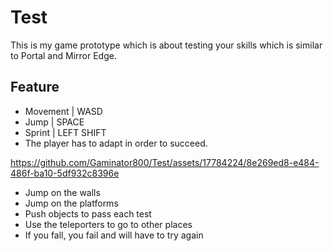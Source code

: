 # Test
 This is my game prototype which is about testing your skills which is similar to Portal and Mirror Edge.

 ## Feature
- Movement | WASD
- Jump | SPACE
- Sprint | LEFT SHIFT
- The player has to adapt in order to succeed.

https://github.com/Gaminator800/Test/assets/17784224/8e269ed8-e484-486f-ba10-5df932c8396e


- Jump on the walls
- Jump on the platforms
- Push objects to pass each test
- Use the teleporters to go to other places
- If you fall, you fail and will have to try again
